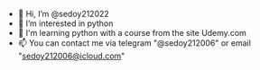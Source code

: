 - 👋 Hi, I’m @sedoy212022
- 👀 I’m interested in python
- 🌱 I'm learning python with a course from the site Udemy.com
- 📫 You can contact me via telegram "@sedoy212006" or email "sedoy212006@icloud.com"

<!---
sedoy212022/sedoy212022 is a ✨ special ✨ repository because its `README.md` (this file) appears on your GitHub profile.
You can click the Preview link to take a look at your changes.
--->
